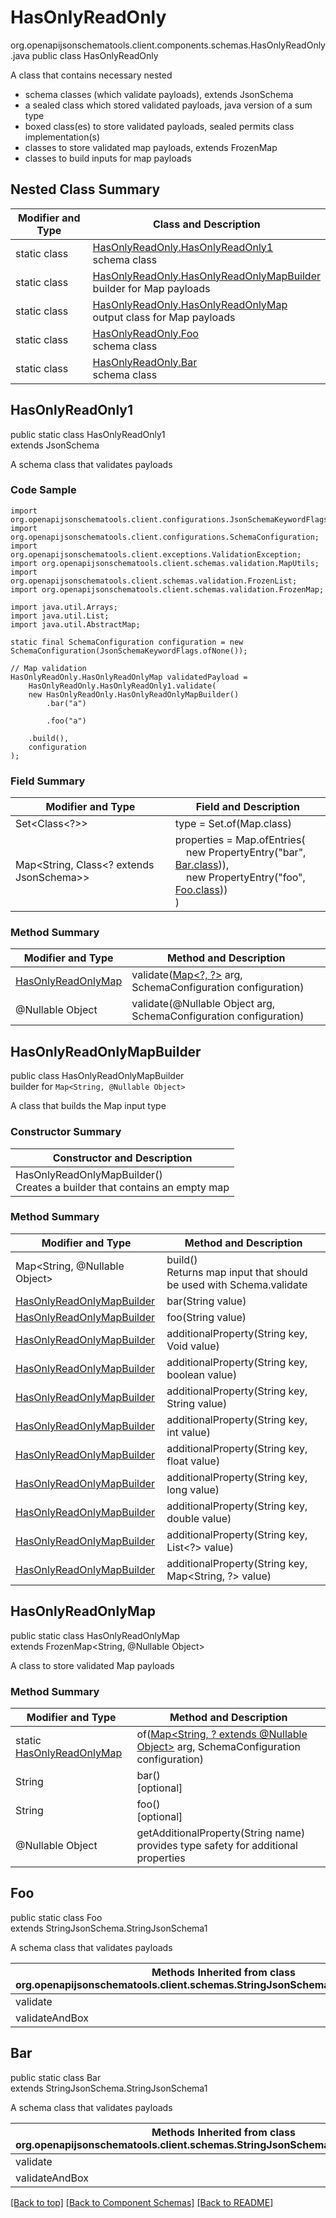 # HasOnlyReadOnly
org.openapijsonschematools.client.components.schemas.HasOnlyReadOnly.java
public class HasOnlyReadOnly

A class that contains necessary nested
- schema classes (which validate payloads), extends JsonSchema
- a sealed class which stored validated payloads, java version of a sum type
- boxed class(es) to store validated payloads, sealed permits class implementation(s)
- classes to store validated map payloads, extends FrozenMap
- classes to build inputs for map payloads

## Nested Class Summary
| Modifier and Type | Class and Description |
| ----------------- | ---------------------- |
| static class | [HasOnlyReadOnly.HasOnlyReadOnly1](#hasonlyreadonly1)<br> schema class |
| static class | [HasOnlyReadOnly.HasOnlyReadOnlyMapBuilder](#hasonlyreadonlymapbuilder)<br> builder for Map payloads |
| static class | [HasOnlyReadOnly.HasOnlyReadOnlyMap](#hasonlyreadonlymap)<br> output class for Map payloads |
| static class | [HasOnlyReadOnly.Foo](#foo)<br> schema class |
| static class | [HasOnlyReadOnly.Bar](#bar)<br> schema class |

## HasOnlyReadOnly1
public static class HasOnlyReadOnly1<br>
extends JsonSchema

A schema class that validates payloads

### Code Sample
```
import org.openapijsonschematools.client.configurations.JsonSchemaKeywordFlags;
import org.openapijsonschematools.client.configurations.SchemaConfiguration;
import org.openapijsonschematools.client.exceptions.ValidationException;
import org.openapijsonschematools.client.schemas.validation.MapUtils;
import org.openapijsonschematools.client.schemas.validation.FrozenList;
import org.openapijsonschematools.client.schemas.validation.FrozenMap;

import java.util.Arrays;
import java.util.List;
import java.util.AbstractMap;

static final SchemaConfiguration configuration = new SchemaConfiguration(JsonSchemaKeywordFlags.ofNone());

// Map validation
HasOnlyReadOnly.HasOnlyReadOnlyMap validatedPayload =
    HasOnlyReadOnly.HasOnlyReadOnly1.validate(
    new HasOnlyReadOnly.HasOnlyReadOnlyMapBuilder()
        .bar("a")

        .foo("a")

    .build(),
    configuration
);
```

### Field Summary
| Modifier and Type | Field and Description |
| ----------------- | ---------------------- |
| Set<Class<?>> | type = Set.of(Map.class) |
| Map<String, Class<? extends JsonSchema>> | properties = Map.ofEntries(<br>&nbsp;&nbsp;&nbsp;&nbsp;new PropertyEntry("bar", [Bar.class](#bar))),<br>&nbsp;&nbsp;&nbsp;&nbsp;new PropertyEntry("foo", [Foo.class](#foo)))<br>)<br> |

### Method Summary
| Modifier and Type | Method and Description |
| ----------------- | ---------------------- |
| [HasOnlyReadOnlyMap](#hasonlyreadonlymap) | validate([Map&lt;?, ?&gt;](#hasonlyreadonlymapbuilder) arg, SchemaConfiguration configuration) |
| @Nullable Object | validate(@Nullable Object arg, SchemaConfiguration configuration) |
## HasOnlyReadOnlyMapBuilder
public class HasOnlyReadOnlyMapBuilder<br>
builder for `Map<String, @Nullable Object>`

A class that builds the Map input type

### Constructor Summary
| Constructor and Description |
| --------------------------- |
| HasOnlyReadOnlyMapBuilder()<br>Creates a builder that contains an empty map |

### Method Summary
| Modifier and Type | Method and Description |
| ----------------- | ---------------------- |
| Map<String, @Nullable Object> | build()<br>Returns map input that should be used with Schema.validate |
| [HasOnlyReadOnlyMapBuilder](#hasonlyreadonlymapbuilder) | bar(String value) |
| [HasOnlyReadOnlyMapBuilder](#hasonlyreadonlymapbuilder) | foo(String value) |
| [HasOnlyReadOnlyMapBuilder](#hasonlyreadonlymapbuilder) | additionalProperty(String key, Void value) |
| [HasOnlyReadOnlyMapBuilder](#hasonlyreadonlymapbuilder) | additionalProperty(String key, boolean value) |
| [HasOnlyReadOnlyMapBuilder](#hasonlyreadonlymapbuilder) | additionalProperty(String key, String value) |
| [HasOnlyReadOnlyMapBuilder](#hasonlyreadonlymapbuilder) | additionalProperty(String key, int value) |
| [HasOnlyReadOnlyMapBuilder](#hasonlyreadonlymapbuilder) | additionalProperty(String key, float value) |
| [HasOnlyReadOnlyMapBuilder](#hasonlyreadonlymapbuilder) | additionalProperty(String key, long value) |
| [HasOnlyReadOnlyMapBuilder](#hasonlyreadonlymapbuilder) | additionalProperty(String key, double value) |
| [HasOnlyReadOnlyMapBuilder](#hasonlyreadonlymapbuilder) | additionalProperty(String key, List<?> value) |
| [HasOnlyReadOnlyMapBuilder](#hasonlyreadonlymapbuilder) | additionalProperty(String key, Map<String, ?> value) |

## HasOnlyReadOnlyMap
public static class HasOnlyReadOnlyMap<br>
extends FrozenMap<String, @Nullable Object>

A class to store validated Map payloads

### Method Summary
| Modifier and Type | Method and Description |
| ----------------- | ---------------------- |
| static [HasOnlyReadOnlyMap](#hasonlyreadonlymap) | of([Map<String, ? extends @Nullable Object>](#hasonlyreadonlymapbuilder) arg, SchemaConfiguration configuration) |
| String | bar()<br>[optional] |
| String | foo()<br>[optional] |
| @Nullable Object | getAdditionalProperty(String name)<br>provides type safety for additional properties |

## Foo
public static class Foo<br>
extends StringJsonSchema.StringJsonSchema1

A schema class that validates payloads

| Methods Inherited from class org.openapijsonschematools.client.schemas.StringJsonSchema.StringJsonSchema1 |
| ------------------------------------------------------------------ |
| validate                                                           |
| validateAndBox                                                     |

## Bar
public static class Bar<br>
extends StringJsonSchema.StringJsonSchema1

A schema class that validates payloads

| Methods Inherited from class org.openapijsonschematools.client.schemas.StringJsonSchema.StringJsonSchema1 |
| ------------------------------------------------------------------ |
| validate                                                           |
| validateAndBox                                                     |

[[Back to top]](#top) [[Back to Component Schemas]](../../../README.md#Component-Schemas) [[Back to README]](../../../README.md)
